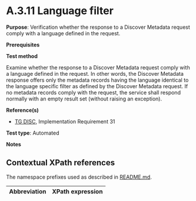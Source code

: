 # A.3.11 Language filter

**Purpose**: Verification whether the response to a Discover Metadata request comply with a language defined in the request.

**Prerequisites**


**Test method**

Examine whether the response to a Discover Metadata request comply with a language defined in the request. In other words, the Discover Metadata response offers only the metadata records having the language identical to the language specific filter as defined by the Discover Metadata request. If no metadata records comply with the request, the service shall respond normally with an empty result set (without raising an exception).

**Reference(s)**

* [TG DISC](README.md#ref_TG_DISC), Implementation Requirement 31

**Test type**: Automated

**Notes**

## Contextual XPath references

The namespace prefixes used as described in [README.md](README.md#namespaces).

Abbreviation                                               |  XPath expression
---------------------------------------------------------- | -------------------------------------------------------------------------
